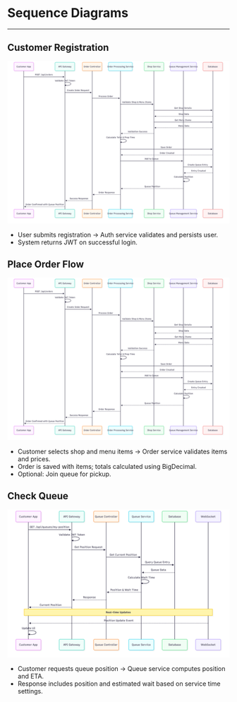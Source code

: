 # Sequence Diagrams
---

## Customer Registration
![Customer Registration](./images/sequence-diagram-customer-registration.png)

- User submits registration → Auth service validates and persists user.
- System returns JWT on successful login.

## Place Order Flow
![Place Order Flow](./images/sequence-diagram-place-order.png)

- Customer selects shop and menu items → Order service validates items and prices.
- Order is saved with items; totals calculated using BigDecimal.
- Optional: Join queue for pickup.

## Check Queue
![Check Queue](./images/sequence-diagram-check-queue.png)

- Customer requests queue position → Queue service computes position and ETA.
- Response includes position and estimated wait based on service time settings.